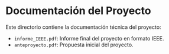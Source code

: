 # Documentación del Proyecto

Este directorio contiene la documentación técnica del proyecto:
- `informe_IEEE.pdf`: Informe final del proyecto en formato IEEE.
- `anteproyecto.pdf`: Propuesta inicial del proyecto.

